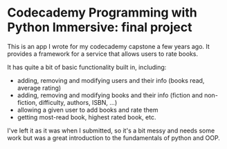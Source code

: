 # Codecademy Programming with Python Immersive: final project

This is an app I wrote for my codecademy capstone a few years ago. It provides a framework for a service that allows users to rate books.

It has quite a bit of basic functionality built in, including:
- adding, removing and modifying users and their info (books read, average rating)
- adding, removing and modifying books and their info (fiction and non-fiction, difficulty, authors, ISBN, ...)
- allowing a given user to add books and rate them
- getting most-read book, highest rated book, etc.

I've left it as it was when I submitted, so it's a bit messy and needs some work but was a great introduction to the fundamentals of python and OOP. 
